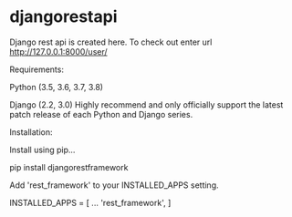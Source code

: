 # djangorestapi
Django rest api is created here.
To check out enter url
http://127.0.0.1:8000/user/

Requirements:

Python (3.5, 3.6, 3.7, 3.8)

Django (2.2, 3.0)
Highly recommend and only officially support the latest patch release of each Python and Django series.

Installation:

Install using pip...

pip install djangorestframework

Add 'rest_framework' to your INSTALLED_APPS setting.

INSTALLED_APPS = [
    ...
    'rest_framework',
]
